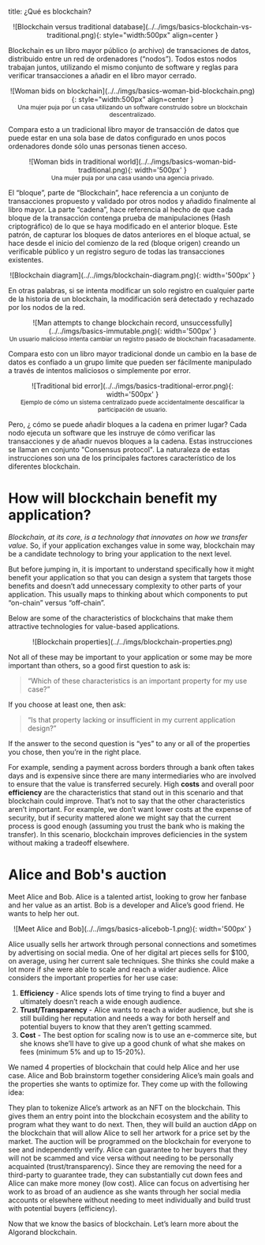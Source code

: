 title: ¿Qué es blockchain? 

<center>
![Blockchain versus traditional database](../../imgs/basics-blockchain-vs-traditional.png){: style="width:500px" align=center }
</center>

Blockchain es un libro mayor público (o archivo) de transaciones de datos, distribuido entre un red de ordenadores (“nodos”). Todos estos nodos trabajan juntos, utilizando el mismo conjunto de software y reglas para verificar transacciones a añadir en el libro mayor cerrado. 

<center>
![Woman bids on blockchain](../../imgs/basics-woman-bid-blockchain.png){: style="width:500px" align=center }
<figcaption style="font-size:12px">Una mujer puja por un casa utilizando un software construido sobre un blockchain descentralizado.</figcaption>
</center>

Compara esto a un tradicional libro mayor de transacción de datos que puede estar en una sola base de datos configurado en unos pocos ordenadores donde sólo unas personas tienen acceso.

<center>
![Woman bids in traditional world](../../imgs/basics-woman-bid-traditional.png){: width='500px' }
<figcaption style="font-size:12px">Una mujer puja por una casa usando una agencia privado.</figcaption>
</center>

El “bloque”, parte de “Blockchain”, hace referencia a un conjunto de transacciones propuesto y validado por otros nodos y añadido finalmente al libro mayor.
La parte “cadena”, hace referencia al hecho de que cada bloque de la transacción contenga prueba de manipulaciones (Hash criptográfico) de lo que se haya modificado en el anterior bloque. Este patrón, de capturar los bloques de datos anteriores en el bloque actual, se hace desde el inicio del comienzo de la red (bloque origen) creando un verificable público y un registro seguro de todas las transacciones existentes. 

<center>
![Blockchain diagram](../../imgs/blockchain-diagram.png){: width='500px' }
</center>

En otras palabras, si se intenta modificar un solo registro en cualquier parte  de la historia de un blockchain, la modificación será detectado y rechazado por los nodos de la red. 

<center>
![Man attempts to change blockchain record, unsuccessfully](../../imgs/basics-immutable.png){: width='500px' }
<figcaption style="font-size:12px">Un usuario malicioso intenta cambiar un registro pasado de blockchain fracasadamente.</figcaption>
</center>

Compara esto con un libro mayor tradicional donde un cambio en la base de datos es confiado a un grupo limite que pueden ser fácilmente manipulado  a través de intentos maliciosos o simplemente por error. 

<center>
![Traditional bid error](../../imgs/basics-traditional-error.png){: width='500px' }
<figcaption style="font-size:12px">Ejemplo de cómo un sistema centralizado puede accidentalmente descalificar la participación de usuario.</figcaption>
</center>



Pero, ¿ cómo se puede añadir bloques a la cadena en primer lugar? Cada nodo ejecuta un software que les instruye de cómo verificar las transacciones y de añadir nuevos bloques a la cadena. Estas instrucciones se llaman en conjunto "Consensus protocol". La naturaleza de estas instrucciones son una de los principales factores característico de los diferentes blockchain.

# How will blockchain benefit my application?

_Blockchain, at its core, is a technology that innovates on how we transfer value._ So, if your application exchanges value in some way, blockchain may be a candidate technology to bring your application to the next level. 

But before jumping in, it is important to understand specifically how it might benefit your application so that you can design a system that targets those benefits and doesn’t add unnecessary complexity to other parts of your application. This usually maps to thinking about which components to put “on-chain” versus “off-chain”.

Below are some of the characteristics of blockchains that make them attractive technologies for value-based applications. 


<center>
![Blockchain properties](../../imgs/blockchain-properties.png)
</center>

Not all of these may be important to your application or some may be more important than others, so a good first question to ask is: 

> “Which of these characteristics is an important property for my use case?” 

If you choose at least one, then ask:
 
> “Is that property lacking or insufficient in my current application design?” 

If the answer to the second question is “yes” to any or all of the properties you chose, then you’re in the right place.

For example, sending a payment across borders through a bank often takes days and is expensive since there are many intermediaries who are involved to ensure that the value is transferred securely. High **costs** and overall poor **efficiency** are the characteristics that stand out in this scenario and that blockchain could improve. That’s not to say that the other characteristics aren’t important. For example, we don’t want lower costs at the expense of security, but if security mattered alone we might say that the current process is good enough (assuming you trust the bank who is making the transfer). In this scenario, blockchain improves deficiencies in the system without making a tradeoff elsewhere.

# Alice and Bob's auction

Meet Alice and Bob. Alice is a talented artist, looking to grow her fanbase and her value as an artist. Bob is a developer and Alice’s good friend. He wants to help her out. 

<center>
![Meet Alice and Bob](../../imgs/basics-alicebob-1.png){: width='500px' }
</center>

Alice usually sells her artwork through personal connections and sometimes by advertising on social media. One of her digital art pieces sells for $100, on average, using her current sale techniques. She thinks she could make a lot more if she were able to scale and reach a wider audience. Alice considers the important properties for her use case:

1. **Efficiency** - Alice spends lots of time trying to find a buyer and ultimately doesn’t reach a wide enough audience.
2. **Trust/Transparency** - Alice wants to reach a wider audience, but she is still building her reputation and needs a way for both herself and potential buyers to know that they aren’t getting scammed.
3. **Cost** - The best option for scaling now is to use an e-commerce site, but she knows she’ll have to give up a good chunk of what she makes on fees (minimum 5% and up to 15-20%). 

We named 4 properties of blockchain that could help Alice and her use case. Alice and Bob brainstorm together considering Alice’s main goals and the properties she wants to optimize for. They come up with the following idea:

They plan to tokenize Alice’s artwork as an NFT on the blockchain. This gives them an entry point into the blockchain ecosystem and the ability to program what they want to do next. Then, they will build an auction dApp on the blockchain that will allow Alice to sell her artwork for a price set by the market. The auction will be programmed on the blockchain for everyone to see and independently verify. Alice can guarantee to her buyers that they will not be scammed and vice versa without needing to be personally acquainted (trust/transparency). Since they are removing the need for a third-party to guarantee trade, they can substantially cut down fees and Alice can make more money (low cost). Alice can focus on advertising her work to as broad of an audience as she wants through her social media accounts or elsewhere without needing to meet individually and build trust with potential buyers (efficiency).

Now that we know the basics of blockchain. Let’s learn more about the Algorand blockchain.

